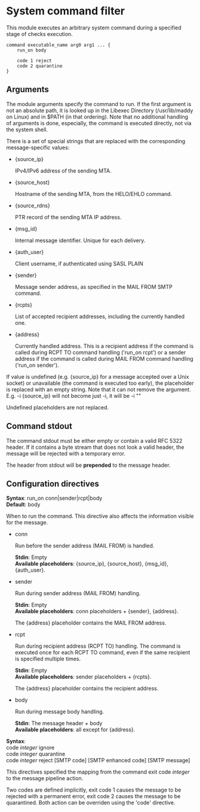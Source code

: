 # System command filter

This module executes an arbitrary system command during a specified stage of
checks execution.

```
command executable_name arg0 arg1 ... {
	run_on body

	code 1 reject
	code 2 quarantine
}
```

## Arguments

The module arguments specify the command to run. If the first argument is not
an absolute path, it is looked up in the Libexec Directory (/usr/lib/maddy on
Linux) and in $PATH (in that ordering). Note that no additional handling
of arguments is done, especially, the command is executed directly, not via the
system shell.

There is a set of special strings that are replaced with the corresponding
message-specific values:

- {source\_ip}

  IPv4/IPv6 address of the sending MTA.

- {source\_host}

  Hostname of the sending MTA, from the HELO/EHLO command.

- {source\_rdns}

  PTR record of the sending MTA IP address.

- {msg\_id}

  Internal message identifier. Unique for each delivery.

- {auth\_user}

  Client username, if authenticated using SASL PLAIN

- {sender}

  Message sender address, as specified in the MAIL FROM SMTP command.

- {rcpts}

  List of accepted recipient addresses, including the currently handled
  one.

- {address}

  Currently handled address. This is a recipient address if the command
  is called during RCPT TO command handling ('run\_on rcpt') or a sender
  address if the command is called during MAIL FROM command handling ('run\_on
  sender').


If value is undefined (e.g. {source\_ip} for a message accepted over a Unix
socket) or unavailable (the command is executed too early), the placeholder
is replaced with an empty string. Note that it can not remove the argument.
E.g. -i {source\_ip} will not become just -i, it will be -i ""

Undefined placeholders are not replaced.

## Command stdout

The command stdout must be either empty or contain a valid RFC 5322 header.
If it contains a byte stream that does not look a valid header, the message
will be rejected with a temporary error.

The header from stdout will be **prepended** to the message header.

## Configuration directives

**Syntax**: run\_on conn|sender|rcpt|body <br>
**Default**: body

When to run the command. This directive also affects the information visible
for the message.

- conn

  Run before the sender address (MAIL FROM) is handled.

  **Stdin**: Empty <br>
  **Available placeholders**: {source\_ip}, {source\_host}, {msg\_id}, {auth\_user}.

- sender

  Run during sender address (MAIL FROM) handling.

  **Stdin**: Empty <br>
  **Available placeholders**: conn placeholders + {sender}, {address}.

  The {address} placeholder contains the MAIL FROM address.

- rcpt

  Run during recipient address (RCPT TO) handling. The command is executed
  once for each RCPT TO command, even if the same recipient is specified
  multiple times.

  **Stdin**: Empty <br>
  **Available placeholders**: sender placeholders + {rcpts}.

  The {address} placeholder contains the recipient address.

- body

  Run during message body handling.

  **Stdin**: The message header + body <br>
  **Available placeholders**: all except for {address}.

**Syntax**: <br>
code _integer_ ignore <br>
code _integer_ quarantine <br>
code _integer_ reject [SMTP code] [SMTP enhanced code] [SMTP message]

This directives specified the mapping from the command exit code _integer_ to
the message pipeline action.

Two codes are defined implicitly, exit code 1 causes the message to be rejected
with a permanent error, exit code 2 causes the message to be quarantined. Both
action can be overriden using the 'code' directive.

